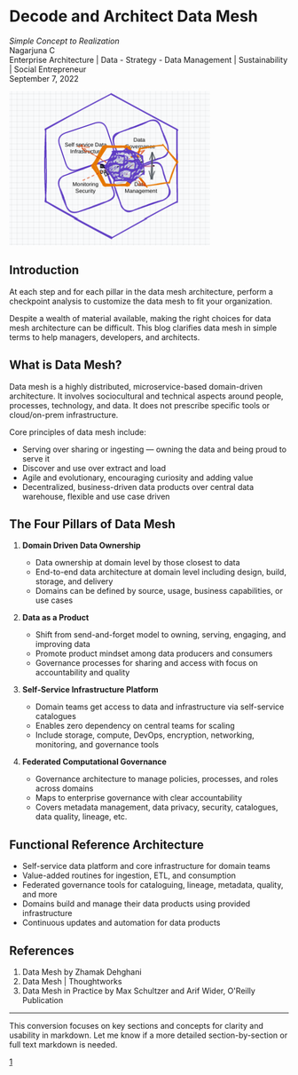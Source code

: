 
# Decode and Architect Data Mesh  
*Simple Concept to Realization*  
Nagarjuna C  
Enterprise Architecture | Data - Strategy - Data Management | Sustainability | Social Entrepreneur  
September 7, 2022  

![datamess 2 datamesh](/images/datamesh.png "Data Mesh")

## Introduction

At each step and for each pillar in the data mesh architecture, perform a checkpoint analysis to customize the data mesh to fit your organization.

Despite a wealth of material available, making the right choices for data mesh architecture can be difficult. This blog clarifies data mesh in simple terms to help managers, developers, and architects.

## What is Data Mesh?

Data mesh is a highly distributed, microservice-based domain-driven architecture. It involves sociocultural and technical aspects around people, processes, technology, and data. It does not prescribe specific tools or cloud/on-prem infrastructure.

Core principles of data mesh include:  
- Serving over sharing or ingesting — owning the data and being proud to serve it  
- Discover and use over extract and load  
- Agile and evolutionary, encouraging curiosity and adding value  
- Decentralized, business-driven data products over central data warehouse, flexible and use case driven  

## The Four Pillars of Data Mesh

1. **Domain Driven Data Ownership**  
   - Data ownership at domain level by those closest to data  
   - End-to-end data architecture at domain level including design, build, storage, and delivery  
   - Domains can be defined by source, usage, business capabilities, or use cases  
   
2. **Data as a Product**  
   - Shift from send-and-forget model to owning, serving, engaging, and improving data  
   - Promote product mindset among data producers and consumers  
   - Governance processes for sharing and access with focus on accountability and quality  
   
3. **Self-Service Infrastructure Platform**  
   - Domain teams get access to data and infrastructure via self-service catalogues  
   - Enables zero dependency on central teams for scaling  
   - Include storage, compute, DevOps, encryption, networking, monitoring, and governance tools  
   
4. **Federated Computational Governance**  
   - Governance architecture to manage policies, processes, and roles across domains  
   - Maps to enterprise governance with clear accountability  
   - Covers metadata management, data privacy, security, catalogues, data quality, lineage, etc.  

## Functional Reference Architecture  

- Self-service data platform and core infrastructure for domain teams  
- Value-added routines for ingestion, ETL, and consumption  
- Federated governance tools for cataloguing, lineage, metadata, quality, and more  
- Domains build and manage their data products using provided infrastructure  
- Continuous updates and automation for data products  

## References

1. Data Mesh by Zhamak Dehghani  
2. Data Mesh | Thoughtworks  
3. Data Mesh in Practice by Max Schultzer and Arif Wider, O'Reilly Publication  

***

This conversion focuses on key sections and concepts for clarity and usability in markdown. Let me know if a more detailed section-by-section or full text markdown is needed.

[1](https://ppl-ai-file-upload.s3.amazonaws.com/web/direct-files/attachments/15588972/5d792234-5cd1-442a-ad03-5650beed6f15/datamesstodatamesh.pdf)